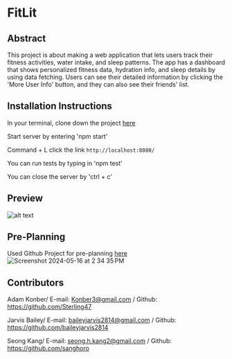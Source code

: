 # FitLit

## Abstract
This project is about making a web application that lets users track their fitness activities, water intake, and sleep patterns. The app has a dashboard that shows personalized fitness data, hydration info, and sleep details by using data fetching. Users can see their detailed information by clicking the 'More User Info' button, and they can also see their friends' list.

## Installation Instructions
In your terminal, clone down the project [here](https://github.com/sanghoro/Flash-Cards)

Start server by entering 'npm start'

Command + L click the link `http://localhost:8080/`

You can run tests by typing in 'npm test'

You can close the server by 'ctrl + c'

## Preview
![alt text](Gif/fitLit.GIF)

## Pre-Planning
Used Github Project for pre-planning [here](https://github.com/users/sanghoro/projects/8/views/1)
![Screenshot 2024-05-16 at 2 34 35 PM](https://github.com/sanghoro/FitLit-GroupProject/assets/159068651/b8409915-60b4-48c0-8e74-ba35f292aa13)


## Contributors
Adam Konber/ E-mail: Konber3@gmail.com / Github: https://github.com/Sterling47

Jarvis Bailey/ E-mail: baileyjarvis2814@gmail.com / Github: https://github.com/baileyjarvis2814

Seong Kang/  E-mail: seong.h.kang2@gmail.com / Github: https://github.com/sanghoro
